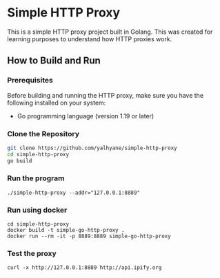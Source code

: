 # Simple HTTP Proxy

This is a simple HTTP proxy project built in Golang. This was created for learning purposes to understand how HTTP proxies work.

## How to Build and Run

### Prerequisites

Before building and running the HTTP proxy, make sure you have the following installed on your system:

- Go programming language (version 1.19 or later)

### Clone the Repository
```bash
git clone https://github.com/yalhyane/simple-http-proxy
cd simple-http-proxy
go build
```

### Run the program
```shell
./simple-http-proxy --addr="127.0.0.1:8889"
```
### Run using docker
```shell
cd simple-http-proxy
docker build -t simple-go-http-proxy .
docker run --rm -it -p 8889:8889 simple-go-http-proxy
```

### Test the proxy
```shell
curl -x http://127.0.0.1:8889 http://api.ipify.org
```
